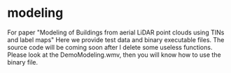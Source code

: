 # modeling
For paper "Modeling of Buildings from aerial LiDAR point clouds using TINs and label maps"
Here we provide test data and binary executable files.
The source code will be coming soon after I delete some useless functions. 
Please look at the DemoModeling.wmv, then you will know how to use the binary file.
